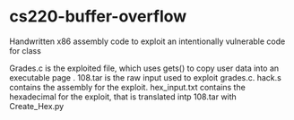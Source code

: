 # cs220-buffer-overflow
Handwritten x86 assembly code to exploit an intentionally vulnerable code for class

Grades.c is the exploited file, which uses gets() to copy user data into an executable page .
108.tar is the raw input used to exploit grades.c.
hack.s contains the assembly for the exploit.
hex_input.txt contains the hexadecimal for the exploit, that is translated intp 108.tar with Create_Hex.py

